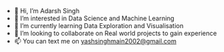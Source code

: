 - 👋 Hi, I’m Adarsh Singh
- 👀 I’m interested in Data Science and Machine Learning
- 🌱 I’m currently learning Data Exploration and Visualisation
- 💞️ I’m looking to collaborate on Real world projects to gain experience
- 📫 You can text me on yashsinghmain2002@gmail.com 

<!---
yashcodes224/yashcodes224 is a ✨ special ✨ repository because its `README.md` (this file) appears on your GitHub profile.
You can click the Preview link to take a look at your changes.
--->
